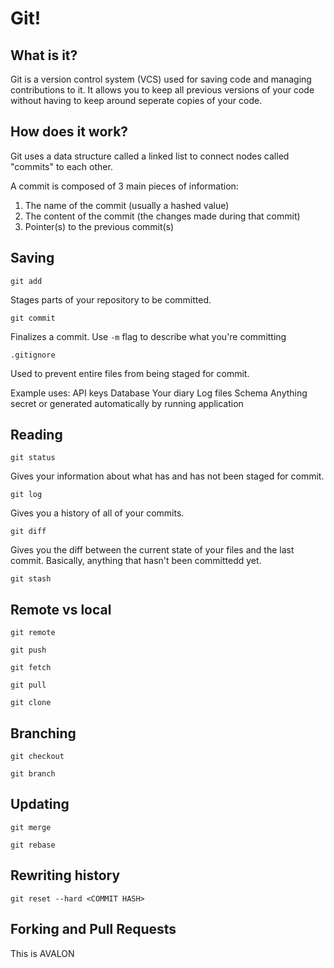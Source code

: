 # Git!

## What is it?

Git is a version control system (VCS) used for saving code and managing contributions to it. It allows you to keep all previous versions of your code without having to keep around seperate copies of your code.

## How does it work?

Git uses a data structure called a linked list to connect nodes called "commits" to each other.

A commit is composed of 3 main pieces of information:
1. The name of the commit (usually a hashed value)
2. The content of the commit (the changes made during that commit)
3. Pointer(s) to the previous commit(s)


## Saving 

`git add`

Stages parts of your repository to be committed.

`git commit`

Finalizes a commit. Use `-m` flag to describe what you're committing

`.gitignore`

Used to prevent entire files from being staged for commit.

Example uses:
API keys
Database
Your diary
Log files
Schema
Anything secret or generated automatically by running application

## Reading

`git status`

Gives your information about what has and has not been staged for commit.

`git log`

Gives you a history of all of your commits.

`git diff`

Gives you the diff between the current state of your files and the last commit. Basically, anything that hasn't been committedd yet.

`git stash`




## Remote vs local

`git remote`

`git push`

`git fetch`

`git pull`

`git clone`

## Branching

`git checkout`

`git branch`

## Updating

`git merge`

`git rebase`

## Rewriting history

`git reset --hard <COMMIT HASH>`

## Forking and Pull Requests



This is AVALON
